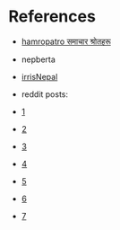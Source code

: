 # References

* [hamropatro समाचार श्रोतहरू](https://www.hamropatro.com/news?t=&st=DATE&ss=baahrakhari.com&q=)
* nepberta
* [irrisNepal](https://huggingface.co/datasets/IRIISNEPAL/Nepali-Text-Corpus?row=39&library=datasets)

* reddit posts:
* [1](https://www.reddit.com/r/Nepal/comments/ymyqj7/what_is_the_go_to_news_aggregator_site_for_nepali/)
* [2](https://www.reddit.com/r/Nepal/comments/1b21ilj/how_often_do_you_read_on_nepali_news_portals/)
* [3](https://www.reddit.com/r/Nepal/comments/10uvp1z/trustable_nepali_media/)
* [4](https://www.reddit.com/r/Nepal/comments/1b21ilj/how_often_do_you_read_on_nepali_news_portals/)
* [5](https://www.reddit.com/r/Nepal/comments/88sulr/which_news_media_in_nepal_are_trustworthy_where/)
* [6](https://www.reddit.com/r/Nepal/comments/kelxw6/what_is_your_source_of_news_in_nepal/)
* [7](https://www.reddit.com/r/Nepal/comments/1bhgcgc/where_do_you_get_your_news_from/)